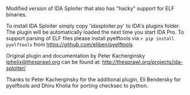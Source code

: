 Modified version of IDA Sploiter that also has "hacky" support for
ELF binaries.

To install IDA Sploiter simply copy 'idasploiter.py' to IDA's plugins folder.
The plugin will be automatically loaded the next time you start IDA Pro.
To support parsing of ELF files please install pyelftools via
```> pip install pyelftools``` from https://github.com/eliben/pyelftools

Original plugin and documentation by Peter Kacherginsky <iphelix@thesprawl.org>
can be found at: http://thesprawl.org/projects/ida-sploiter/

Thanks to Peter Kacherginsky for the additional plugin, Eli Bendersky for pyelftools
and Dhiru Kholia for porting checksec to python.